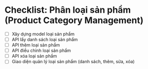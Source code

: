 # Checklist: Phân loại sản phẩm (Product Category Management)

- [ ] Xây dựng model loại sản phẩm
- [ ] API lấy danh sách loại sản phẩm
- [ ] API thêm loại sản phẩm
- [ ] API điều chỉnh loại sản phẩm
- [ ] API xóa loại sản phẩm
- [ ] Giao diện quản lý loại sản phẩm (danh sách, thêm, sửa, xóa)
